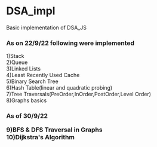 # DSA_impl
Basic implementation of DSA_JS

<h3>
  <b>
    As on 22/9/22 following were implemented 
  </b>
</h3>
    1)Stack <br/>
    2)Queue <br/>
    3)Linked Lists <br/>
    4)Least Recently Used Cache <br/>
    5)Binary Search Tree <br/>
    6)Hash Table(linear and quadratic probing) <br/> 
    7)Tree Traversals(PreOrder,InOrder,PostOrder,Level Order) <br/>
    8)Graphs basics<br/>
    
<h3>
<b>As of 30/9/22</b>
  
  9)BFS & DFS Traversal in Graphs<br/>
  10)Dijkstra's Algorithm<br/>
